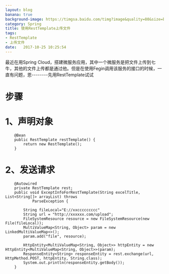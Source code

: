 ```yaml
---
layout: blog
banana: true
background-image: https://timgsa.baidu.com/timg?image&quality=80&size=b9999_10000&sec=1509503652&di=cf9ab469d47904d5a9ab910f3134110f&imgtype=jpg&er=1&src=http%3A%2F%2Fwww.sz886.com%2Feditor%2Fimage%2F20170507%2F20170507175839_7806.png
category: Spring
title: 使用RestTemplate上传文件
tags:
- RestTemplate
- 上传文件
date:   2017-10-25 10:25:54
---
```


最近在用Spring Cloud，搭建微服务应用，其中一个微服务是把文件上传到七牛，其他的文件上传都是通过他。但是在使用Fegin调用该服务的接口的时候，一直有问题，恩--------先用RestTemplate试试


# 步骤

# 1、声明对象

```
    @Bean
    public RestTemplate restTemplate() {
        return new RestTemplate();
    }
```

# 2、发送请求


```
    @Autowired
    private RestTemplate rest;
    public void ExceptInfoForRestTemplate(String excelTitle, List<String[]> arrayList) throws
            ParseException {

        String fileLocal="E://xxccccccccc"
        String url = "http://xxxxxx.com/upload";
        FileSystemResource resource = new FileSystemResource(new File(fileLocal));
        MultiValueMap<String, Object> param = new LinkedMultiValueMap<>();
        param.add("file", resource);

        HttpEntity<MultiValueMap<String, Object>> httpEntity = new HttpEntity<MultiValueMap<String, Object>>(param);
        ResponseEntity<String> responseEntity = rest.exchange(url, HttpMethod.POST, httpEntity, String.class);
        System.out.println(responseEntity.getBody());
    }
```



